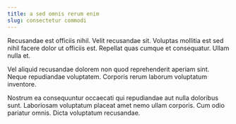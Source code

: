 ```yaml
---
title: a sed omnis rerum enim
slug: consectetur commodi
---
```


Recusandae est officiis nihil. Velit recusandae sit. Voluptas mollitia est sed nihil facere dolor ut officiis est. Repellat quas cumque et consequatur. Ullam nulla et.

Vel aliquid recusandae dolorem non quod reprehenderit aperiam sint. Neque repudiandae voluptatem. Corporis rerum laborum voluptatum inventore.

Nostrum ea consequuntur occaecati qui repudiandae aut nulla doloribus sunt. Laboriosam voluptatum placeat amet nemo ullam corporis. Cum odio pariatur omnis. Dicta voluptatum recusandae.
